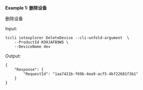 **Example 1: 删除设备**

删除设备

Input: 

```
tccli iotexplorer DeleteDevice --cli-unfold-argument  \
    --ProductId KO9JAFB9W5 \
    --DeviceName dev
```

Output: 
```
{
    "Response": {
        "RequestId": "1aa7421b-f69b-4ea9-acf5-4bf22681f3b1"
    }
}
```

